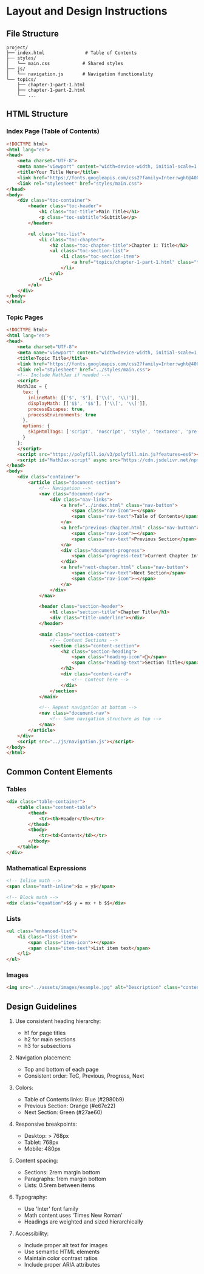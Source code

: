 # Layout and Design Instructions

## File Structure
```
project/
├── index.html               # Table of Contents
├── styles/
│   └── main.css            # Shared styles
├── js/
│   └── navigation.js       # Navigation functionality
└── topics/
    ├── chapter-1-part-1.html
    ├── chapter-1-part-2.html
    └── ...
```

## HTML Structure

### Index Page (Table of Contents)
```html
<!DOCTYPE html>
<html lang="en">
<head>
    <meta charset="UTF-8">
    <meta name="viewport" content="width=device-width, initial-scale=1.0">
    <title>Your Title Here</title>
    <link href="https://fonts.googleapis.com/css2?family=Inter:wght@400;500;600;700&display=swap" rel="stylesheet">
    <link rel="stylesheet" href="styles/main.css">
</head>
<body>
    <div class="toc-container">
        <header class="toc-header">
            <h1 class="toc-title">Main Title</h1>
            <p class="toc-subtitle">Subtitle</p>
        </header>

        <ul class="toc-list">
            <li class="toc-chapter">
                <h2 class="toc-chapter-title">Chapter 1: Title</h2>
                <ul class="toc-section-list">
                    <li class="toc-section-item">
                        <a href="topics/chapter-1-part-1.html" class="toc-link">Part 1 (Description)</a>
                    </li>
                </ul>
            </li>
        </ul>
    </div>
</body>
</html>
```

### Topic Pages
```html
<!DOCTYPE html>
<html lang="en">
<head>
    <meta charset="UTF-8">
    <meta name="viewport" content="width=device-width, initial-scale=1.0">
    <title>Topic Title</title>
    <link href="https://fonts.googleapis.com/css2?family=Inter:wght@400;500;600;700&display=swap" rel="stylesheet">
    <link rel="stylesheet" href="../styles/main.css">
    <!-- Include MathJax if needed -->
    <script>
    MathJax = {
      tex: {
        inlineMath: [['$', '$'], ['\\(', '\\)']],
        displayMath: [['$$', '$$'], ['\\[', '\\]']],
        processEscapes: true,
        processEnvironments: true
      },
      options: {
        skipHtmlTags: ['script', 'noscript', 'style', 'textarea', 'pre']
      }
    };
    </script>
    <script src="https://polyfill.io/v3/polyfill.min.js?features=es6"></script>
    <script id="MathJax-script" async src="https://cdn.jsdelivr.net/npm/mathjax@3/es5/tex-mml-chtml.js"></script>
</head>
<body>
    <div class="container">
        <article class="document-section">
            <!-- Navigation -->
            <nav class="document-nav">
                <div class="nav-links">
                    <a href="../index.html" class="nav-button">
                        <span class="nav-icon">←</span>
                        <span class="nav-text">Table of Contents</span>
                    </a>
                    <a href="previous-chapter.html" class="nav-button">
                        <span class="nav-icon">←</span>
                        <span class="nav-text">Previous Section</span>
                    </a>
                    <div class="document-progress">
                        <span class="progress-text">Current Chapter Info</span>
                    </div>
                    <a href="next-chapter.html" class="nav-button">
                        <span class="nav-text">Next Section</span>
                        <span class="nav-icon">→</span>
                    </a>
                </div>
            </nav>

            <header class="section-header">
                <h1 class="section-title">Chapter Title</h1>
                <div class="title-underline"></div>
            </header>

            <main class="section-content">
                <!-- Content Sections -->
                <section class="content-section">
                    <h2 class="section-heading">
                        <span class="heading-icon">🎯</span>
                        <span class="heading-text">Section Title</span>
                    </h2>
                    <div class="content-card">
                        <!-- Content here -->
                    </div>
                </section>
            </main>

            <!-- Repeat navigation at bottom -->
            <nav class="document-nav">
                <!-- Same navigation structure as top -->
            </nav>
        </article>
    </div>
    <script src="../js/navigation.js"></script>
</body>
</html>
```

## Common Content Elements

### Tables
```html
<div class="table-container">
    <table class="content-table">
        <thead>
            <tr><th>Header</th></tr>
        </thead>
        <tbody>
            <tr><td>Content</td></tr>
        </tbody>
    </table>
</div>
```

### Mathematical Expressions
```html
<!-- Inline math -->
<span class="math-inline">$x = y$</span>

<!-- Block math -->
<div class="equation">$$ y = mx + b $$</div>
```

### Lists
```html
<ul class="enhanced-list">
    <li class="list-item">
        <span class="item-icon">•</span>
        <span class="item-text">List item text</span>
    </li>
</ul>
```

### Images
```html
<img src="../assets/images/example.jpg" alt="Description" class="content-image">
```

## Design Guidelines

1. Use consistent heading hierarchy:
   - h1 for page titles
   - h2 for main sections
   - h3 for subsections

2. Navigation placement:
   - Top and bottom of each page
   - Consistent order: ToC, Previous, Progress, Next

3. Colors:
   - Table of Contents links: Blue (#2980b9)
   - Previous Section: Orange (#e67e22)
   - Next Section: Green (#27ae60)

4. Responsive breakpoints:
   - Desktop: > 768px
   - Tablet: 768px
   - Mobile: 480px

5. Content spacing:
   - Sections: 2rem margin bottom
   - Paragraphs: 1rem margin bottom
   - Lists: 0.5rem between items

6. Typography:
   - Use 'Inter' font family
   - Math content uses 'Times New Roman'
   - Headings are weighted and sized hierarchically

7. Accessibility:
   - Include proper alt text for images
   - Use semantic HTML elements
   - Maintain color contrast ratios
   - Include proper ARIA attributes